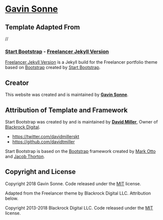# [Gavin Sonne](https://neuroslice.github.io)

## Template Adapted From
//
### [Start Bootstrap](http://startbootstrap.com/) - [Freelancer Jekyll Version](http://startbootstrap.com/template-overviews/freelancer/)

[Freelancer Jekyll Version](http://startbootstrap.com/template-overviews/1-col-portfolio/) is a Jekyll build for the Freelancer portfolio theme based on [Bootstrap](http://getbootstrap.com/) created by [Start Bootstrap](http://startbootstrap.com/).

## Creator

This website was created and is maintained by **[Gavin Sonne](https://neuroslice.github.io)**.

## Attribution of Template and Framework
Start Bootstrap was created by and is maintained by **[David Miller](http://davidmiller.io/)**, Owner of [Blackrock Digital](http://blackrockdigital.io/).

* https://twitter.com/davidmillerskt
* https://github.com/davidtmiller

Start Bootstrap is based on the [Bootstrap](http://getbootstrap.com/) framework created by [Mark Otto](https://twitter.com/mdo) and [Jacob Thorton](https://twitter.com/fat).

## Copyright and License

Copyright 2018 Gavin Sonne. Code released under the [MIT](https://github.com/neuroslice/neuroslice.github.io/LICENSE) license.


Adapted from the Freelancer theme by Blackrock Digital LLC. Attribution below.

Copyright 2013-2018 Blackrock Digital LLC. Code released under the [MIT](https://github.com/BlackrockDigital/startbootstrap-freelancer-jekyll/blob/gh-pages/LICENSE) license.
